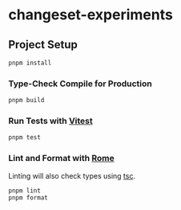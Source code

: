 # changeset-experiments

## Project Setup

```sh
pnpm install
```

### Type-Check Compile for Production

```sh
pnpm build
```

### Run Tests with [Vitest](https://vitest.dev/)

```sh
pnpm test
```

### Lint and Format with [Rome](https://rome.tools/)

Linting will also check types using [tsc](https://www.typescriptlang.org/).

```sh
pnpm lint
pnpm format
```
